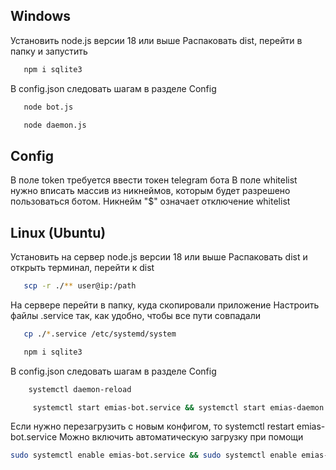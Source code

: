 ## Windows
Установить node.js версии 18 или выше
Распаковать dist, перейти в папку и запустить
```bash
   npm i sqlite3
```
В config.json следовать шагам в разделе Config
```bash
   node bot.js
   ```
```bash
   node daemon.js
   ```

## Config
В поле token требуется ввести токен telegram бота
В поле whitelist нужно вписать массив из никнеймов, которым будет разрешено пользоваться ботом. Никнейм "$" означает отключение whitelist

## Linux (Ubuntu)
Установить на сервер node.js версии 18 или выше
Распаковать dist и открыть терминал, перейти к dist
```bash
   scp -r ./** user@ip:/path
   ```
На сервере перейти в папку, куда скопировали приложение
Настроить файлы .service так, как удобно, чтобы все пути совпадали
 ```bash
    cp ./*.service /etc/systemd/system
 ```
 ```bash
    npm i sqlite3
 ```
 В config.json следовать шагам в разделе Config
```bash
    systemctl daemon-reload
```
```bash
     systemctl start emias-bot.service && systemctl start emias-daemon.service
```

Если нужно перезагрузить с новым конфигом, то systemctl restart emias-bot.service
Можно включить автоматическую загрузку при помощи 
```bash
sudo systemctl enable emias-bot.service && sudo systemctl enable emias-daemon.service
``` 
